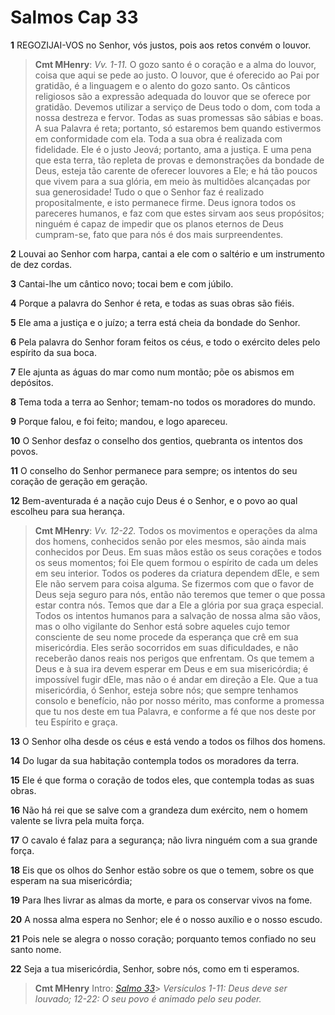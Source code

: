 # Salmos Cap 33

**1** 	REGOZIJAI-VOS no Senhor, vós justos, pois aos retos convém o louvor.

> **Cmt MHenry**: *Vv. 1-11.* O gozo santo é o coração e a alma do louvor, coisa que aqui se pede ao justo. O louvor, que é oferecido ao Pai por gratidão, é a linguagem e o alento do gozo santo. Os cânticos religiosos são a expressão adequada do louvor que se oferece por gratidão. Devemos utilizar a serviço de Deus todo o dom, com toda a nossa destreza e fervor. Todas as suas promessas são sábias e boas. A sua Palavra é reta; portanto, só estaremos bem quando estivermos em conformidade com ela. Toda a sua obra é realizada com fidelidade. Ele é o justo Jeová; portanto, ama a justiça. E uma pena que esta terra, tão repleta de provas e demonstrações da bondade de Deus, esteja tão carente de oferecer louvores a Ele; e há tão poucos que vivem para a sua glória, em meio às multidões alcançadas por sua generosidade! Tudo o que o Senhor faz é realizado propositalmente, e isto permanece firme. Deus ignora todos os pareceres humanos, e faz com que estes sirvam aos seus propósitos; ninguém é capaz de impedir que os planos eternos de Deus cumpram-se, fato que para nós é dos mais surpreendentes.

**2** 	Louvai ao Senhor com harpa, cantai a ele com o saltério e um instrumento de dez cordas.

**3** 	Cantai-lhe um cântico novo; tocai bem e com júbilo.

**4** 	Porque a palavra do Senhor é reta, e todas as suas obras são fiéis.

**5** 	Ele ama a justiça e o juízo; a terra está cheia da bondade do Senhor.

**6** 	Pela palavra do Senhor foram feitos os céus, e todo o exército deles pelo espírito da sua boca.

**7** 	Ele ajunta as águas do mar como num montão; põe os abismos em depósitos.

**8** 	Tema toda a terra ao Senhor; temam-no todos os moradores do mundo.

**9** 	Porque falou, e foi feito; mandou, e logo apareceu.

**10** 	O Senhor desfaz o conselho dos gentios, quebranta os intentos dos povos.

**11** 	O conselho do Senhor permanece para sempre; os intentos do seu coração de geração em geração.

**12** 	Bem-aventurada é a nação cujo Deus é o Senhor, e o povo ao qual escolheu para sua herança.

> **Cmt MHenry**: *Vv. 12-22.* Todos os movimentos e operações da alma dos homens, conhecidos senão por eles mesmos, são ainda mais conhecidos por Deus. Em suas mãos estão os seus corações e todos os seus momentos; foi Ele quem formou o espírito de cada um deles em seu interior. Todos os poderes da criatura dependem dEle, e sem Ele não servem para coisa alguma. Se fizermos com que o favor de Deus seja seguro para nós, então não teremos que temer o que possa estar contra nós. Temos que dar a Ele a glória por sua graça especial. Todos os intentos humanos para a salvação de nossa alma são vãos, mas o olho vigilante do Senhor está sobre aqueles cujo temor consciente de seu nome procede da esperança que crê em sua misericórdia. Eles serão socorridos em suas dificuldades, e não receberão danos reais nos perigos que enfrentam. Os que temem a Deus e à sua ira devem esperar em Deus e em sua misericórdia; é impossível fugir dEle, mas não o é andar em direção a Ele. Que a tua misericórdia, ó Senhor, esteja sobre nós; que sempre tenhamos consolo e benefício, não por nosso mérito, mas conforme a promessa que tu nos deste em tua Palavra, e conforme a fé que nos deste por teu Espírito e graça.

**13** 	O Senhor olha desde os céus e está vendo a todos os filhos dos homens.

**14** 	Do lugar da sua habitação contempla todos os moradores da terra.

**15** 	Ele é que forma o coração de todos eles, que contempla todas as suas obras.

**16** 	Não há rei que se salve com a grandeza dum exército, nem o homem valente se livra pela muita força.

**17** 	O cavalo é falaz para a segurança; não livra ninguém com a sua grande força.

**18** 	Eis que os olhos do Senhor estão sobre os que o temem, sobre os que esperam na sua misericórdia;

**19** 	Para lhes livrar as almas da morte, e para os conservar vivos na fome.

**20** 	A nossa alma espera no Senhor; ele é o nosso auxílio e o nosso escudo.

**21** 	Pois nele se alegra o nosso coração; porquanto temos confiado no seu santo nome.

**22** 	Seja a tua misericórdia, Senhor, sobre nós, como em ti esperamos.


> **Cmt MHenry** Intro: *[Salmo 33](../19A-Sl/33.md#0)*> *Versículos 1-11: Deus deve ser louvado; 12-22: O seu povo é animado pelo seu poder.*